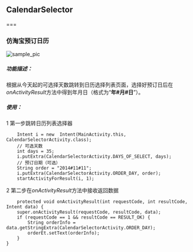 ## CalendarSelector
===
### 仿淘宝预订日历
![sample_pic](https://github.com/lvning/CalendarSelector/blob/master/device.png)

##### 功能描述：
根据从今天起的可选择天数跳转到日历选择列表页面，选择好预订日后在*onActivityResult*方法中得到年月日（格式为“**年#月#日**”）。

##### 使用：

1 第一步跳转日历列表选择器


        Intent i = new  Intent(MainActivity.this, CalendarSelectorActivity.class);
        // 可选天数
		int days = 35;
		i.putExtra(CalendarSelectorActivity.DAYS_OF_SELECT, days);
		// 预订日期（可选）
		String order = "2014#11#11";
		i.putExtra(CalendarSelectorActivity.ORDER_DAY, order);
		startActivityForResult(i, 1);

2 第二步在*onActivityResult*方法中接收返回数据

	    protected void onActivityResult(int requestCode, int resultCode, Intent data) {
		super.onActivityResult(requestCode, resultCode, data);
		if (requestCode == 1 && resultCode == RESULT_OK) {
			String orderInfo = data.getStringExtra(CalendarSelectorActivity.ORDER_DAY);
			orderEt.setText(orderInfo);
		}
	}